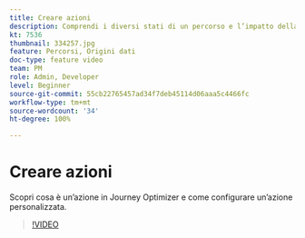 ```yaml
---
title: Creare azioni
description: Comprendi i diversi stati di un percorso e l’impatto della pubblicazione.
kt: 7536
thumbnail: 334257.jpg
feature: Percorsi, Origini dati
doc-type: feature video
team: PM
role: Admin, Developer
level: Beginner
source-git-commit: 55cb22765457ad34f7deb45114d06aaa5c4466fc
workflow-type: tm+mt
source-wordcount: '34'
ht-degree: 100%

---
```



# Creare azioni

Scopri cosa è un’azione in Journey Optimizer e come configurare un’azione personalizzata.

>[!VIDEO](https://video.tv.adobe.com/v/334257?quality=12)
